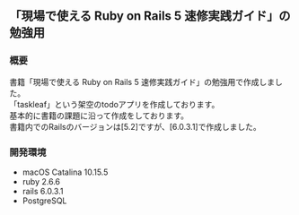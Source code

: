## 「現場で使える Ruby on Rails 5 速修実践ガイド」の勉強用

### 概要

書籍「現場で使える Ruby on Rails 5 速修実践ガイド」の勉強用で作成しました。  
「taskleaf」という架空のtodoアプリを作成しております。  
基本的に書籍の課題に沿って作成をしております。  
書籍内でのRailsのバージョンは[5.2]ですが、[6.0.3.1]で作成しました。

### 開発環境

- macOS Catalina 10.15.5
- ruby 2.6.6
- rails 6.0.3.1
- PostgreSQL
